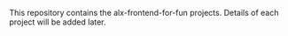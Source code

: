 This repository contains the alx-frontend-for-fun projects. Details of each project will be added later.
